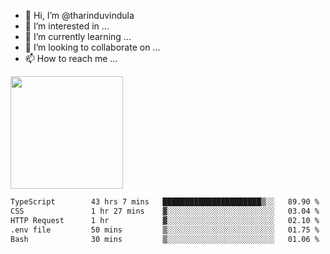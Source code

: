 - 👋 Hi, I’m @tharinduvindula
- 👀 I’m interested in ...
- 🌱 I’m currently learning ...
- 💞️ I’m looking to collaborate on ...
- 📫 How to reach me ...

<!---
tharinduvindula/tharinduvindula is a ✨ special ✨ repository because its `README.md` (this file) appears on your GitHub profile.
You can click the Preview link to take a look at your changes.
--->

<img height="180em" src="https://github-readme-stats.vercel.app/api?username=tharinduvindula&show_icons=true&hide_border=false&&count_private=true&include_all_commits=true" />


<!--START_SECTION:waka-->

```txt
TypeScript        43 hrs 7 mins   ██████████████████████▒░░   89.90 %
CSS               1 hr 27 mins    ▓░░░░░░░░░░░░░░░░░░░░░░░░   03.04 %
HTTP Request      1 hr            ▓░░░░░░░░░░░░░░░░░░░░░░░░   02.10 %
.env file         50 mins         ▒░░░░░░░░░░░░░░░░░░░░░░░░   01.75 %
Bash              30 mins         ▒░░░░░░░░░░░░░░░░░░░░░░░░   01.06 %
```

<!--END_SECTION:waka-->
